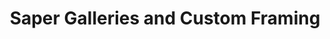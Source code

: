 ---
title: "Saper Galleries and Custom Framing"
url: /east-lansing/saper-galleries-and-custom-framing/
shop: frame
---